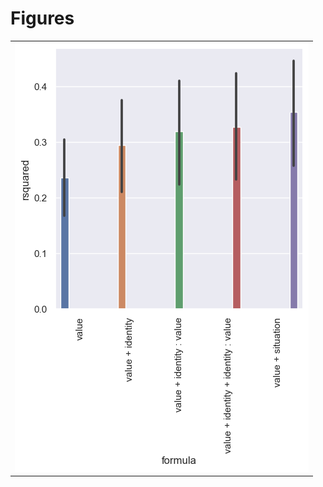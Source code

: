 
# Figures

|                                      |
|:-------------------------------------|
| ![](./base-rsquared-all_neuron-.png) |
